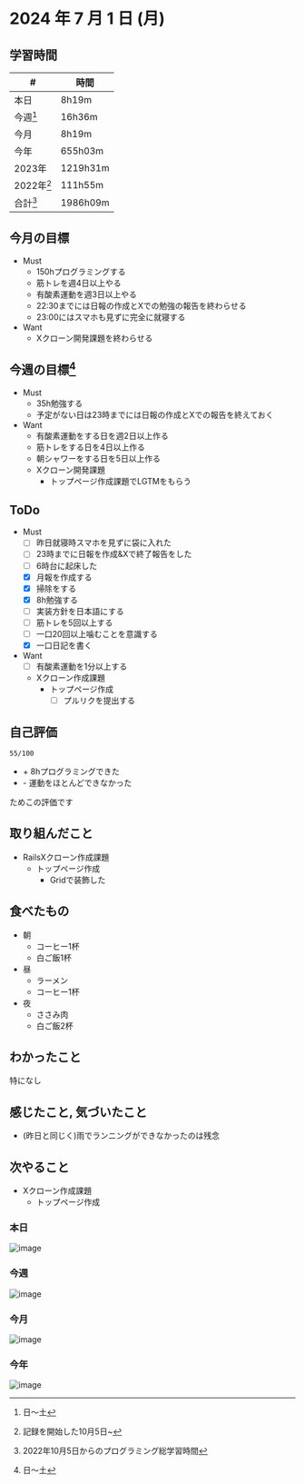 # 2024 年 7 月 1 日 (月)

## 学習時間
| #          | 時間     |
| ---------- | -------- |
| 本日       | 8h19m    |
| 今週[^1]   | 16h36m   |
| 今月       | 8h19m    |
| 今年       | 655h03m  |
| 2023年     | 1219h31m |
| 2022年[^2] | 111h55m  |
| 合計[^3]   | 1986h09m |

## 今月の目標
- Must
  - 150hプログラミングする
  - 筋トレを週4日以上やる
  - 有酸素運動を週3日以上やる
  - 22:30までには日報の作成とXでの勉強の報告を終わらせる
  - 23:00にはスマホも見ずに完全に就寝する
- Want
  - Xクローン開発課題を終わらせる

## 今週の目標[^1]
- Must
  - 35h勉強する
  - 予定がない日は23時までには日報の作成とXでの報告を終えておく
- Want
  - 有酸素運動をする日を週2日以上作る
  - 筋トレをする日を4日以上作る
  - 朝シャワーをする日を5日以上作る
  - Xクローン開発課題
    - トップページ作成課題でLGTMをもらう

## ToDo
- Must
  - [ ] 昨日就寝時スマホを見ずに袋に入れた
  - [ ] 23時までに日報を作成&Xで終了報告をした
  - [ ] 6時台に起床した
  - [x] 月報を作成する
  - [x] 掃除をする
  - [x] 8h勉強する
  - [ ] 実装方針を日本語にする
  - [ ] 筋トレを5回以上する
  - [ ] 一口20回以上噛むことを意識する
  - [x] 一口日記を書く
- Want
  - [ ] 有酸素運動を1分以上する
  - Xクローン作成課題
    - トップページ作成
      - [ ] プルリクを提出する

## 自己評価
```
55/100
```
- \+ 8hプログラミングできた
- \- 運動をほとんどできなかった

ためこの評価です

## 取り組んだこと
- RailsXクローン作成課題
  - トップページ作成
    - Gridで装飾した

## 食べたもの
- 朝
  - コーヒー1杯
  - 白ご飯1杯
- 昼
  - ラーメン
  - コーヒー1杯
- 夜
  - ささみ肉
  - 白ご飯2杯

## わかったこと
特になし

## 感じたこと, 気づいたこと
- (昨日と同じく)雨でランニングができなかったのは残念

## 次やること
- Xクローン作成課題
  - トップページ作成

### 本日
![image](https://github.com/nil-ramuda/daily_report/assets/94735931/753e95ea-0a5f-4c7e-943a-fe87d4481d43)

### 今週
![image](https://github.com/nil-ramuda/daily_report/assets/94735931/e7c46503-b719-4a02-80ef-91fea3d6375f)

### 今月
![image](https://github.com/nil-ramuda/daily_report/assets/94735931/13cdd583-dbce-4a05-a250-6d888ea415c7)

### 今年
![image](https://github.com/nil-ramuda/daily_report/assets/94735931/8bdd617e-2cd8-4810-a9fc-ded32f9ebe3d)


[^1]: 日〜土
[^2]: 記録を開始した10月5日~
[^3]: 2022年10月5日からのプログラミング総学習時間
